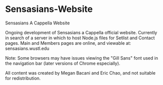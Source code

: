 # Sensasians-Website
Sensasians A Cappella Website

Ongoing development of Sensasians a Cappella official website. Currently in search of a server in which to host Node.js files for Setlist and Contact pages. Main and Members pages are online, and viewable at: sensasians.wustl.edu

Note: Some browsers may have issues viewing the "Gill Sans" font used in the navigation bar (later versions of Chrome especially).


All content was created by Megan Bacani and Eric Chao, and not suitable for redistribution. 
